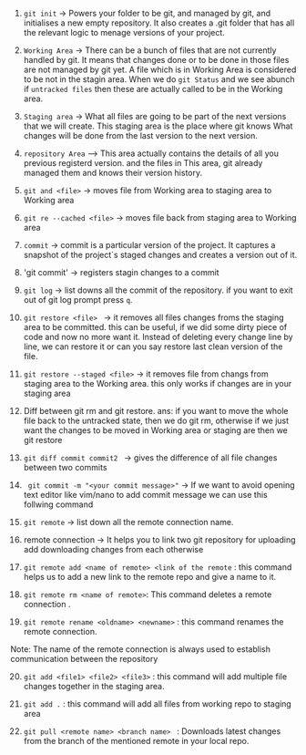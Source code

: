 1. `git init` -> Powers your folder to be git, and managed by git, and initialises a new empty 
repository. It also creates a .git folder that has all the relevant logic to menage versions of your project.


2. `Working Area` -> There can be a  bunch of files that are not currently handled by git.
It means that changes done or to be done in those files are not managed by git yet.
A file which is in Working Area is considered to be not in the stagin area.
When we do `git Status` and we see abunch if `untracked files` then these are actually called to be in the Working area.

 
3. `Staging area` -> What all files are going to be part of the next versions that we will create.
This staging area is the place where git knows What changes will be done from the last version to the next version.

4. `repository Area` --> This area actually contains the details of all you previous registerd version. and the files in This area, git already managed them and knows their version history. 


5. `git and <file>` -> moves file from Working area to staging area to Working area 

6. `git re --cached <file>` -> moves file back from staging area to Working area 

7. `commit` -> commit is a particular version of the project. It captures a snapshot of the project`s staged changes and creates a version out of it. 

8. 'git commit' -> registers stagin changes to a commit


9. ` git log ` -> list downs all the commit of the repository. if you want to exit out of git log prompt press `q`.  

10. `git restore <file> ` -> it removes all files changes froms the staging area to be committed. this can be useful, if we did some dirty piece of code and now no more want it. Instead of deleting every change line by line, we can restore it or can you say restore last clean version of the file.

11. `git restore --staged <file>` -> it removes file from changs from staging area to the Working area.
this only works if changes are in your staging area 

12. Diff between git rm and git restore.
ans: if you want to move the whole file back to the untracked state, then we do git rm, otherwise if we just want the changes to be moved in Working area or staging are then we git restore

13. `git diff commit commit2 ` -> gives the difference of all file changes between two commits 

14. ` git commit -m "<your commit message>"` -> If we want to avoid opening  text editor like vim/nano to add commit message we can use this follwing  command 

15. `git remote` -> list down all the remote connection name.

16.  remote connection -> It helps you to link two git repository for uploading add downloading changes from each otherwise 

17. `git remote add <name of remote> <link of the remote` : this command helps us to add a new link to the remote repo and give a name to it. 

18. `git remote rm <name of remote>`: This command deletes a remote connection .

19. `git remote rename <oldname> <newname>` : this command renames the remote connection.

Note: The name of the remote connection is always used to establish communication between the repository 

20. `git add <file1> <file2> <file3>` : this command will add multiple file changes together in the staging area.

21. `git add .` : this command will add all files from working repo to staging area 

22. `git pull <remote name> <branch name> ` : Downloads latest changes from the branch of the mentioned remote in your local repo.

